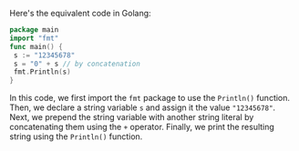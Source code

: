 Here's the equivalent code in Golang:
```go
package main
import "fmt"
func main() {
 s := "12345678"
 s = "0" + s // by concatenation
 fmt.Println(s)
}
```
In this code, we first import the `fmt` package to use the `Println()` function. Then, we declare a string variable `s` and assign it the value `"12345678"`. Next, we prepend the string variable with another string literal by concatenating them using the `+` operator. Finally, we print the resulting string using the `Println()` function.

